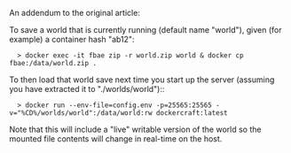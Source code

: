 An addendum to the original article:

To save a world that is currently running (default name "world"), given (for example) a container hash "ab12":

```
  > docker exec -it fbae zip -r world.zip world & docker cp fbae:/data/world.zip .
```

To then load that world save next time you start up the server (assuming you have extracted it to "./worlds/world")::

```
  > docker run --env-file=config.env -p=25565:25565 -v="%CD%/worlds/world":/data/world:rw dockercraft:latest
```

Note that this will include a "live" writable version of the world so the mounted file contents will change in real-time on the host.
